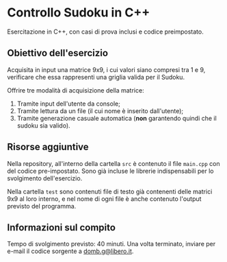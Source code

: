 # Controllo Sudoku in C++
Esercitazione in C++, con casi di prova inclusi e codice preimpostato.


## Obiettivo dell'esercizio
Acquisita in input una matrice 9x9, i cui valori siano compresi tra 1 e 9,
verificare che essa rappresenti una griglia valida per il Sudoku.

Offrire tre modalità di acquisizione della matrice:
1. Tramite input dell'utente da console;
1. Tramite lettura da un file (il cui nome è inserito dall'utente);
1. Tramite generazione casuale automatica (**non** garantendo quindi che il sudoku sia valido).

## Risorse aggiuntive
Nella repository, all'interno della cartella `src` è contenuto il file `main.cpp` con del codice
pre-impostato. Sono già incluse le librerie indispensabili per lo svolgimento dell'esercizio.

Nella cartella `test` sono contenuti file di testo già contenenti delle matrici 9x9 al loro interno, e nel nome di ogni file è anche contenuto l'output previsto del programma.

## Informazioni sul compito
Tempo di svolgimento previsto: 40 minuti.
Una volta terminato, inviare per e-mail il codice sorgente a domb.g@libero.it.
